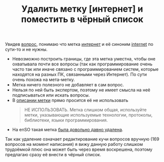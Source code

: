 ﻿---
title: "Удалить метку [интернет] и поместить в чёрный список"
se.owner.user_id: 220571
se.owner.display_name: "Vadim Ovchinnikov"
se.owner.link: "https://ru.meta.stackoverflow.com/users/220571/vadim-ovchinnikov"
se.link: "https://ru.meta.stackoverflow.com/questions/10484/%d0%a3%d0%b4%d0%b0%d0%bb%d0%b8%d1%82%d1%8c-%d0%bc%d0%b5%d1%82%d0%ba%d1%83-%d0%b8%d0%bd%d1%82%d0%b5%d1%80%d0%bd%d0%b5%d1%82-%d0%b8-%d0%bf%d0%be%d0%bc%d0%b5%d1%81%d1%82%d0%b8%d1%82%d1%8c-%d0%b2-%d1%87%d1%91%d1%80%d0%bd%d1%8b%d0%b9-%d1%81%d0%bf%d0%b8%d1%81%d0%be%d0%ba"
se.question_id: 10484
se.post_type: question
se.score: 17
---
<p>Увидев <a href="https://ru.meta.stackoverflow.com/q/10481/220571">вопрос</a>, понимаю что метка <a href="https://ru.stackoverflow.com/questions/tagged/%d0%b8%d0%bd%d1%82%d0%b5%d1%80%d0%bd%d0%b5%d1%82" class="post-tag" title="показать вопросы с меткой [интернет]" rel="tag">интернет</a> и её синоним <a href="https://ru.stackoverflow.com/questions/tagged/internet" class="post-tag" title="показать вопросы с меткой [internet]" rel="tag">internet</a> по сути-то и не нужны.</p>

<ul>
<li>Невозможно построить границы, где эта метка уместна, чтобы оне охватывала почти все вопросы (так как программирование очень часто так или иначе связано с программированием систем, которые находятся на разных ПК, связанными через Интернет). По сути очень похожа на мета-метку.</li>
<li>Метка ничего полезного не добавляет в сам вопрос.</li>
<li>Нельзя по ней быть экспертом, поэтому не имеет смысла на неё подписываться или искать вопросы.</li>
<li>В <a href="https://ru.stackoverflow.com/tags/%d0%b8%d0%bd%d1%82%d0%b5%d1%80%d0%bd%d0%b5%d1%82/info">описании метки</a> прямо просится её не использовать

<blockquote>
  <p>НЕ ИСПОЛЬЗОВАТЬ. Метка слишком общая, используйте метки, указывающие используемые технологии, протоколы, библиотеки, языки программирования.</p>
</blockquote></li>
<li>На enSO такая метка <a href="https://meta.stackoverflow.com/q/255169/1548895">была довольно давно удалена</a>.</li>
</ul>

<p>Так как удаление означает редактирование кучи вопросов вручную (169 вопросов на момент написания) я вижу данную работу слишком трудоёмкой плюс она может быть через время воскрешена, поэтому предлагаю сразу её внести в чёрный список.</p>
